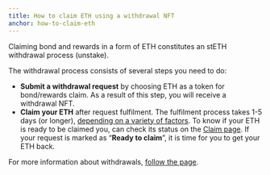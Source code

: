 ```yaml
---
title: How to claim ETH using a withdrawal NFT
anchor: how-to-claim-eth
---
```


Claiming bond and rewards in a form of ETH constitutes an stETH withdrawal process (unstake).

The withdrawal process consists of several steps you need to do:

- **Submit a withdrawal request** by choosing ETH as a token for bond/rewards claim. As a result of this step, you will receive a withdrawal NFT.
- **Claim your ETH** after request fulfilment. The fulfilment process takes 1-5 days (or longer), [depending on a variety of factors](https://help.lido.fi/en/articles/7858315-how-long-does-an-ethereum-withdrawal-take). To know if your ETH is ready to be claimed you, can check its status on the [Claim page](https://stake.testnet.fi/withdrawals/claim). If your request is marked as “**Ready to claim**”, it is time for you to get your ETH back.

For more information about withdrawals, [follow the page](https://help.lido.fi/en/collections/3993867-ethereum-withdrawals).
